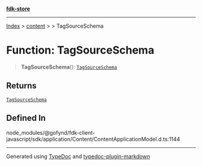 [**fdk-store**](../../../README.md)
***

[Index](../../../API.md) > [content](../../README.md) > [<internal>](../README.md) > TagSourceSchema

# Function: TagSourceSchema

> **TagSourceSchema**(): [`TagSourceSchema`](../type-aliases/type-alias.TagSourceSchema.md)

## Returns

[`TagSourceSchema`](../type-aliases/type-alias.TagSourceSchema.md)

## Defined In

node\_modules/@gofynd/fdk-client-javascript/sdk/application/Content/ContentApplicationModel.d.ts:1144

***
Generated using [TypeDoc](https://typedoc.org/) and [typedoc-plugin-markdown](https://www.npmjs.com/package/typedoc-plugin-markdown)
